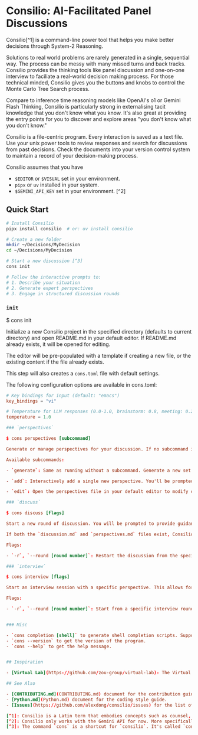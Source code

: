 # Consilio: AI-Facilitated Panel Discussions

Consilio[^1] is a command-line power tool that helps you make better decisions
through System-2 Reasoning. 

Solutions to real world problems are rarely generated in a single, sequential
way. The process can be messy with many missed turns and back tracks. Consilio
provides the thinking tools like panel discussion and one-on-one interview to
faciliate a real-world decision making process. For those technical minded,
Consilio gives you the buttons and knobs to control the Monte Carlo Tree Search
process. 

Compare to inference time reasoning models like OpenAI's o1 or Gemini Flash
Thinking, Consilio is particularly strong in externalising tacit knowledge that
you don't know what you know. It's also great at providing the entry points for
you to discover and explore areas "you don't know what you don't know." 

Consilio is a file-centric program. Every interaction is saved as a text file.
Use your unix power tools to review responses and search for discussions from
past decisions. Check the documents into your version control system to
maintain a record of your decision-making process. 

Consilio assumes that you have 

- `$EDITOR` or `$VISUAL` set in your environment.
- `pipx` or `uv` installed in your system.
- `$GEMINI_API_KEY` set in your environment. [^2]


## Quick Start

```bash
# Install Consilio
pipx install consilio  # or: uv install consilio

# Create a new folder
mkdir ~/Decisions/MyDecision
cd ~/Decisions/MyDecision

# Start a new discussion [^3]
cons init

# Follow the interactive prompts to:
# 1. Describe your situation
# 2. Generate expert perspectives
# 3. Engage in structured discussion rounds
```

### `init`

$ cons init

Initialize a new Consilio project in the specified directory (defaults to current directory) and open README.md in your default editor. If README.md already exists, it will be opened for editing.

The editor will be pre-populated with a template if creating a new file, or the existing content if the file already exists.

This step will also creates a `cons.toml` file with default settings.

The following configuration options are available in cons.toml:

```toml
# Key bindings for input (default: "emacs")
key_bindings = "vi"

# Temperature for LLM responses (0.0-1.0, brainstorm: 0.8, meeting: 0.2)
temperature = 1.0

### `perspectives`

$ cons perspectives [subcommand]

Generate or manage perspectives for your discussion. If no subcommand is specified, generates a new set of perspectives (1-25) based on your topic.

Available subcommands:

- `generate`: Same as running without a subcommand. Generate a new set of perspectives. You'll be prompted for the number of perspectives you'd like to include. The perspectives will be saved to `perspectives.json`.

- `add`: Interactively add a single new perspective. You'll be prompted to describe the new perspective, and the LLM will generate appropriate details while considering the existing perspectives.

- `edit`: Open the perspectives file in your default editor to modify or remove perspectives. The file will be validated for proper JSON format after editing.

### `discuss`

$ cons discuss [flags]

Start a new round of discussion. You will be prompted to provide guidance for the discussion. You can answer questions from the previous round of discussions or specify a particular area you'd like to focus on next.

If both the `discussion.md` and `perspectives.md` files exist, Consilio will start the discussion process. Each round of discussion will be saved as `~/.consilio/YYYY-MM-DD-{Topic-Slug}/round-{n}.md`.

Flags:

- `-r`, `--round [round number]`: Restart the discussion from the specified round number. This is useful if you want to revisit a previous round of discussions or if you have saved the discussion document and want to continue from where you left off.

### `interview`

$ cons interview [flags]

Start an interview session with a specific perspective. This allows for focused discussions with individual perspectives, getting deeper insights from their particular viewpoint.

Flags:

- `-r`, `--round [round number]`: Start from a specific interview round number.


### Misc

- `cons completion [shell]` to generate shell completion scripts. Supported shells are `bash`, `zsh` and `fish`.
- `cons --version` to get the version of the program.
- `cons --help` to get the help message.


## Inspiration

- [Virtual Lab](https://github.com/zou-group/virtual-lab): The Virtual Lab is an AI-human collaboration for science research. [x.com](https://x.com/james_y_zou/status/1856729107045982607)

## See Also

- [CONTRIBUTING.md](CONTRIBUTING.md) document for the contribution guidelines.
- [Python.md](Python.md) document for the coding style guide.
- [Issues](https://github.com/alexdong/consilio/issues) for the list of issues and feature requests.

[^1]: Consilio is a Latin term that embodies concepts such as counsel, deliberation, and wisdom. In ancient times, "consilium" referred to a group of advisors or a council that deliberated on important decisions, reflecting a process of careful consideration and planning. The term is associated with strategic thinking and prudent decision-making, emphasizing the use of good judgment, experience, and advice.
[^2]: Consilio only works with the Gemini API for now. More specifically, we are using `gemini-2.0-flash-exp`. This may appear to be a rather unusual choice but there are two main reasons that took us down this path. First is Gemini's **Structured output** makes it much easier to parse and understand the output. Second is that we need a large context window size to fully explore the problem space, Gemini's 1M token limit is an excellent fit for this.
[^3]: The command `cons` is a shortcut for `consilio`. It's called `cons` because just like LISP's `cons`, it constructs structures that you can manipulate, shape and transform. This is what I envision Consilio to be - a tool that helps you construct your thoughts, opinions, and decisions in a structured manner.
